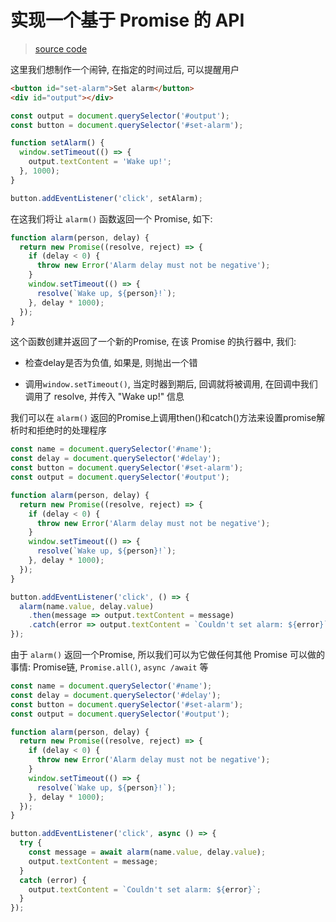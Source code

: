 # 实现一个基于 Promise 的 API

> [source code](https://github.com/dsz411/dsz411.github.io/tree/main/blog-examples/a-promise-api.html)

这里我们想制作一个闹钟, 在指定的时间过后, 可以提醒用户

```html
<button id="set-alarm">Set alarm</button>
<div id="output"></div>
```

```javascript
const output = document.querySelector('#output');
const button = document.querySelector('#set-alarm');

function setAlarm() {
  window.setTimeout(() => {
    output.textContent = 'Wake up!';
  }, 1000);
}

button.addEventListener('click', setAlarm);
```

在这我们将让 `alarm()` 函数返回一个 Promise, 如下:

```javascript
function alarm(person, delay) {
  return new Promise((resolve, reject) => {
    if (delay < 0) {
      throw new Error('Alarm delay must not be negative');
    }
    window.setTimeout(() => {
      resolve(`Wake up, ${person}!`);
    }, delay * 1000);
  });
}
```

这个函数创建并返回了一个新的Promise, 在该 Promise 的执行器中, 我们: 

- 检查delay是否为负值, 如果是, 则抛出一个错

- 调用`window.setTimeout()`, 当定时器到期后, 回调就将被调用, 在回调中我们调用了 resolve, 并传入 "Wake up!" 信息


我们可以在 `alarm()` 返回的Promise上调用then()和catch()方法来设置promise解析时和拒绝时的处理程序

```javascript
const name = document.querySelector('#name');
const delay = document.querySelector('#delay');
const button = document.querySelector('#set-alarm');
const output = document.querySelector('#output');

function alarm(person, delay) {
  return new Promise((resolve, reject) => {
    if (delay < 0) {
      throw new Error('Alarm delay must not be negative');
    }
    window.setTimeout(() => {
      resolve(`Wake up, ${person}!`);
    }, delay * 1000);
  });
}

button.addEventListener('click', () => {
  alarm(name.value, delay.value)
    .then(message => output.textContent = message)
    .catch(error => output.textContent = `Couldn't set alarm: ${error}`);
});
```

由于 `alarm()` 返回一个Promise, 所以我们可以为它做任何其他 Promise 可以做的事情: Promise链, `Promise.all()`, `async /await` 等

```javascript
const name = document.querySelector('#name');
const delay = document.querySelector('#delay');
const button = document.querySelector('#set-alarm');
const output = document.querySelector('#output');

function alarm(person, delay) {
  return new Promise((resolve, reject) => {
    if (delay < 0) {
      throw new Error('Alarm delay must not be negative');
    }
    window.setTimeout(() => {
      resolve(`Wake up, ${person}!`);
    }, delay * 1000);
  });
}

button.addEventListener('click', async () => {
  try {
    const message = await alarm(name.value, delay.value);
    output.textContent = message;
  }
  catch (error) {
    output.textContent = `Couldn't set alarm: ${error}`;
  }
});
```

